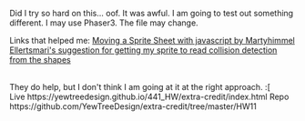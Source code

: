 Did I try so hard on this... oof.
It was awful. I am going to test out something different. I may use Phaser3. The file may change.

Links that helped me:
<a href="https://dev.to/martyhimmel/moving-a-sprite-sheet-character-with-javascript-3adg"> Moving a Sprite Sheet with javascript by Martyhimmel </a><br>
<a href="https://stackoverflow.com/questions/55625639/adding-collision-to-rectangles-so-sprite-wont-go-through"> Ellertsmari's suggestion for getting my sprite to read collision detection from the shapes</a>

<br>
They do help, but I don't think I am going at it at the right approach. :[
<br>
Live https://yewtreedesign.github.io/441_HW/extra-credit/index.html
Repo https://github.com/YewTreeDesign/extra-credit/tree/master/HW11
